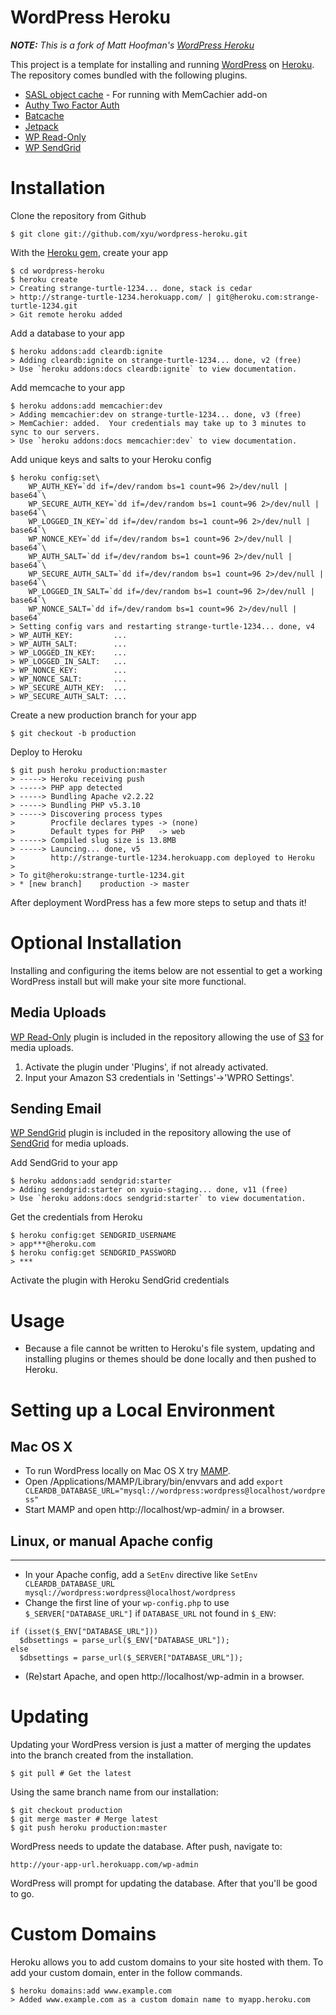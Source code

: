 # WordPress Heroku

_**NOTE:** This is a fork of Matt Hoofman's [WordPress Heroku](https://github.com/mhoofman/wordpress-heroku)_

This project is a template for installing and running [WordPress](http://wordpress.org/) on [Heroku](http://www.heroku.com/). The repository comes bundled with the following plugins.
* [SASL object cache](https://github.com/xyu/SASL-object-cache) - For running with MemCachier add-on
* [Authy Two Factor Auth](https://www.authy.com/products/wordpress)
* [Batcache](http://wordpress.org/plugins/batcache/)
* [Jetpack](http://jetpack.me/)
* [WP Read-Only](http://wordpress.org/extend/plugins/wpro/)
* [WP SendGrid](http://wordpress.org/plugins/wp-sendgrid/)

Installation
============

Clone the repository from Github

    $ git clone git://github.com/xyu/wordpress-heroku.git

With the [Heroku gem](http://devcenter.heroku.com/articles/heroku-command), create your app

    $ cd wordpress-heroku
    $ heroku create
    > Creating strange-turtle-1234... done, stack is cedar
    > http://strange-turtle-1234.herokuapp.com/ | git@heroku.com:strange-turtle-1234.git
    > Git remote heroku added

Add a database to your app

    $ heroku addons:add cleardb:ignite
    > Adding cleardb:ignite on strange-turtle-1234... done, v2 (free)
    > Use `heroku addons:docs cleardb:ignite` to view documentation.

Add memcache to your app

    $ heroku addons:add memcachier:dev
    > Adding memcachier:dev on strange-turtle-1234... done, v3 (free)
    > MemCachier: added.  Your credentials may take up to 3 minutes to sync to our servers.
    > Use `heroku addons:docs memcachier:dev` to view documentation.

Add unique keys and salts to your Heroku config

    $ heroku config:set\
        WP_AUTH_KEY=`dd if=/dev/random bs=1 count=96 2>/dev/null | base64`\
        WP_SECURE_AUTH_KEY=`dd if=/dev/random bs=1 count=96 2>/dev/null | base64`\
        WP_LOGGED_IN_KEY=`dd if=/dev/random bs=1 count=96 2>/dev/null | base64`\
        WP_NONCE_KEY=`dd if=/dev/random bs=1 count=96 2>/dev/null | base64`\
        WP_AUTH_SALT=`dd if=/dev/random bs=1 count=96 2>/dev/null | base64`\
        WP_SECURE_AUTH_SALT=`dd if=/dev/random bs=1 count=96 2>/dev/null | base64`\
        WP_LOGGED_IN_SALT=`dd if=/dev/random bs=1 count=96 2>/dev/null | base64`\
        WP_NONCE_SALT=`dd if=/dev/random bs=1 count=96 2>/dev/null | base64`
    > Setting config vars and restarting strange-turtle-1234... done, v4
    > WP_AUTH_KEY:         ...
    > WP_AUTH_SALT:        ...
    > WP_LOGGED_IN_KEY:    ...
    > WP_LOGGED_IN_SALT:   ...
    > WP_NONCE_KEY:        ...
    > WP_NONCE_SALT:       ...
    > WP_SECURE_AUTH_KEY:  ...
    > WP_SECURE_AUTH_SALT: ...

Create a new production branch for your app

    $ git checkout -b production

Deploy to Heroku

    $ git push heroku production:master
    > -----> Heroku receiving push
    > -----> PHP app detected
    > -----> Bundling Apache v2.2.22
    > -----> Bundling PHP v5.3.10
    > -----> Discovering process types
    >        Procfile declares types -> (none)
    >        Default types for PHP   -> web
    > -----> Compiled slug size is 13.8MB
    > -----> Launcing... done, v5
    >        http://strange-turtle-1234.herokuapp.com deployed to Heroku
    >
    > To git@heroku:strange-turtle-1234.git
    > * [new branch]    production -> master

After deployment WordPress has a few more steps to setup and thats it!

Optional Installation
=====================

Installing and configuring the items below are not essential to get a working WordPress install but will make your site more functional.

Media Uploads
-------------

[WP Read-Only](http://wordpress.org/extend/plugins/wpro/) plugin is included in the repository allowing the use of [S3](http://aws.amazon.com/s3/) for media uploads.

1. Activate the plugin under 'Plugins', if not already activated.
2. Input your Amazon S3 credentials in 'Settings'->'WPRO Settings'.

Sending Email
-------------

[WP SendGrid](http://wordpress.org/plugins/wp-sendgrid/) plugin is included in the repository allowing the use of [SendGrid](https://addons.heroku.com/sendgrid/) for media uploads.

Add SendGrid to your app

    $ heroku addons:add sendgrid:starter
    > Adding sendgrid:starter on xyuio-staging... done, v11 (free)
    > Use `heroku addons:docs sendgrid:starter` to view documentation.

Get the credentials from Heroku

    $ heroku config:get SENDGRID_USERNAME
    > app***@heroku.com
    $ heroku config:get SENDGRID_PASSWORD
    > ***

Activate the plugin with Heroku SendGrid credentials

Usage
=====

* Because a file cannot be written to Heroku's file system, updating and installing plugins or themes should be done locally and then pushed to Heroku.

Setting up a Local Environment
==============================

Mac OS X
--------

* To run WordPress locally on Mac OS X try [MAMP](http://codex.wordpress.org/Installing_WordPress_Locally_on_Your_Mac_With_MAMP).
* Open /Applications/MAMP/Library/bin/envvars and add `export CLEARDB_DATABASE_URL="mysql://wordpress:wordpress@localhost/wordpress"`
* Start MAMP and open http://localhost/wp-admin/ in a browser.

## Linux, or manual Apache config
---------------------------------

* In your Apache config, add a `SetEnv` directive like `SetEnv CLEARDB_DATABASE_URL mysql://wordpress:wordpress@localhost/wordpress`
* Change the first line of your `wp-config.php` to use `$_SERVER["DATABASE_URL"]` if `DATABASE_URL` not found in `$_ENV`:

```
if (isset($_ENV["DATABASE_URL"]))
  $dbsettings = parse_url($_ENV["DATABASE_URL"]);
else
  $dbsettings = parse_url($_SERVER["DATABASE_URL"]);

```

* (Re)start Apache, and open http://localhost/wp-admin in a browser.

Updating
========

Updating your WordPress version is just a matter of merging the updates into
the branch created from the installation.

    $ git pull # Get the latest

Using the same branch name from our installation:

    $ git checkout production
    $ git merge master # Merge latest
    $ git push heroku production:master

WordPress needs to update the database. After push, navigate to:

    http://your-app-url.herokuapp.com/wp-admin

WordPress will prompt for updating the database. After that you'll be good
to go.

Custom Domains
==============

Heroku allows you to add custom domains to your site hosted with them.  To add your custom domain, enter in the follow commands.

    $ heroku domains:add www.example.com
    > Added www.example.com as a custom domain name to myapp.heroku.com
